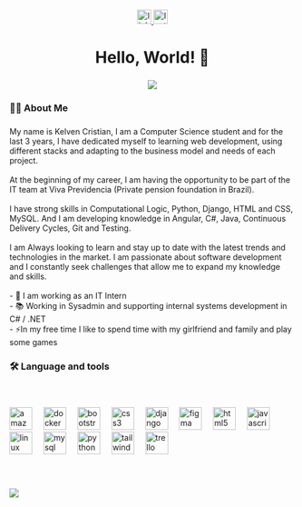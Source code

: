 ###

<div align="center">
  <a href="https://www.linkedin.com/in/kelven-cristian-4b1133187/" target="_blank">
    <img src="https://img.shields.io/static/v1?message=LinkedIn&logo=linkedin&label=&color=0077B5&logoColor=white&labelColor=&style=for-the-badge" height="25" alt="linkedin logo"  />
  </a>
  <a href="https://www.instagram.com/kelvenbss__/" target="_blank">
    <img src="https://img.shields.io/badge/Instagram-000?style=for-the-badge&logo=instagram" height="25" alt="Instagram logo"/>
  </a>
</div>

###

<h1 align="center">Hello, World! 👋</h1>

###

<center><a href="https://git.io/streak-stats"><img src="https://streak-stats.demolab.com/?user=kelvennds1&theme=bear&background=000&border=30A3DC&dates=FF"></a></center>
    

###

<h3 align="left">👩‍💻  About Me</h3>

###
    
<p align="left">My name is Kelven Cristian, I am a Computer Science student and for the last 3 years, I have dedicated myself to learning web development, using different stacks and adapting to the business model and needs of each project.<br><br> At the beginning of my career, I am having the opportunity to be part of the IT team at Viva Previdencia (Private pension foundation in Brazil). <br><br>I have strong skills in Computational Logic, Python, Django, HTML and CSS, MySQL. And I am developing knowledge in Angular, C#, Java, Continuous Delivery Cycles, Git and Testing.<br><br>I am Always looking to learn and stay up to date with the latest trends and technologies in the market. I am passionate about software development and I constantly seek challenges that allow me to expand my knowledge and skills.<br><br>- 🔭 I am working as an IT Intern <br>- 📚 Working in Sysadmin and supporting internal systems development in C# / .NET<br >- ⚡In my free time I like to spend time with my girlfriend and family and play some games</p>
   

###

<h3 align="left">🛠 Language and tools</h3>

#
<br>
<div align="left">
  <img src="https://cdn.jsdelivr.net/gh/devicons/devicon/icons/amazonwebservices/amazonwebservices-original.svg" height="40" alt="amazonwebservices logo"  />
  <img width="12" />
  <img src="https://cdn.jsdelivr.net/gh/devicons/devicon/icons/docker/docker-plain-wordmark.svg" height="40" alt="docker logo"/>
  <img width="12" />
  <img src="https://cdn.jsdelivr.net/gh/devicons/devicon/icons/bootstrap/bootstrap-original.svg" height="40" alt="bootstrap logo"  />
  <img width="12" />
  <img src="https://cdn.jsdelivr.net/gh/devicons/devicon/icons/css3/css3-original.svg" height="40" alt="css3 logo"  />
  <img width="12" />
  <img src="https://cdn.jsdelivr.net/gh/devicons/devicon/icons/django/django-plain.svg" height="40" alt="django logo"  />
  <img width="12" />
  <img src="https://cdn.jsdelivr.net/gh/devicons/devicon/icons/figma/figma-original.svg" height="40" alt="figma logo"  />
  <img width="12" />
  <img src="https://cdn.jsdelivr.net/gh/devicons/devicon/icons/html5/html5-original.svg" height="40" alt="html5 logo"  />
  <img width="12" />
  <img src="https://cdn.jsdelivr.net/gh/devicons/devicon/icons/javascript/javascript-original.svg" height="40" alt="javascript logo"  />
  <img width="12" />
  <img src="https://cdn.jsdelivr.net/gh/devicons/devicon/icons/linux/linux-original.svg" height="40" alt="linux logo"  />
  <img width="12" />
  <img src="https://cdn.jsdelivr.net/gh/devicons/devicon/icons/mysql/mysql-original.svg" height="40" alt="mysql logo"  />
  <img width="12" />
  <img src="https://cdn.jsdelivr.net/gh/devicons/devicon/icons/python/python-original.svg" height="40" alt="python logo"  />
  <img width="12" />
  <img src="https://cdn.jsdelivr.net/gh/devicons/devicon/icons/tailwindcss/tailwindcss-original-wordmark.svg" height="40" alt="tailwindcss logo"  />
  <img width="12" />
  <img src="https://cdn.jsdelivr.net/gh/devicons/devicon/icons/trello/trello-plain.svg" height="40" alt="trello logo"  />
  <img width="12" />
<br>
<br>
<br>
</div>


###
![](https://komarev.com/ghpvc/?username=kelvennds1)

